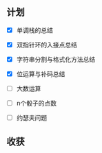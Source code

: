 ## 计划

- [x] 单调栈的总结
- [x] 双指针环的入接点总结
- [x] 字符串分割与格式化方法总结
- [x] 位运算与补码总结
- [ ] 大数运算
- [ ] n个骰子的点数
- [ ] 约瑟夫问题



## 收获








